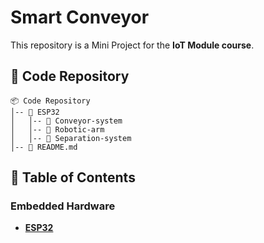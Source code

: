 # Smart Conveyor

This repository is a Mini Project for the **IoT Module course**.

## 📌 Code Repository

```
📦 Code Repository
│-- 📂 ESP32
│   │-- 📂 Conveyor-system
│   │-- 📂 Robotic-arm
│   │-- 📂 Separation-system
│-- 📜 README.md
```

## 📖 Table of Contents

### Embedded Hardware
- **[ESP32](Embedded%20ESP32)**
